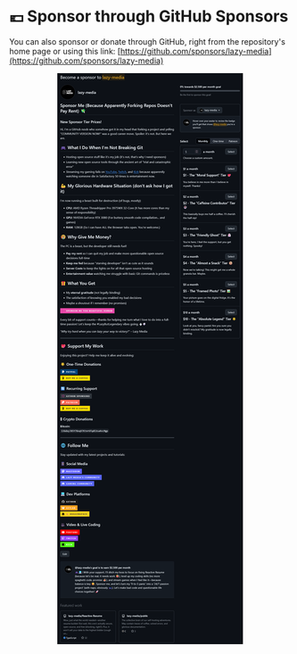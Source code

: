 # 💶 Sponsor through GitHub Sponsors

You can also sponsor or donate through GitHub, right from the repository's home page or using this link: [https://github.com/sponsors/lazy-media](https://github.com/sponsors/lazy-media)

<div align="center" data-full-width="false"><figure><img src="../.gitbook/assets/Lazy Media GitHub Sponsors Page.png" alt=""><figcaption></figcaption></figure></div>

